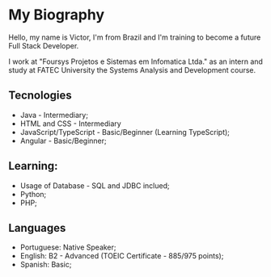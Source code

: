# My Biography

Hello, my name is Victor, I'm from Brazil and I'm training to become a future Full Stack Developer.

I work at "Foursys Projetos e Sistemas em Infomatica Ltda." as an intern and study at FATEC University the Systems Analysis and Development course.

## Tecnologies

+ Java - Intermediary;
+ HTML and CSS - Intermediary
+ JavaScript/TypeScript - Basic/Beginner (Learning TypeScript);
+ Angular - Basic/Beginner;

## Learning:
  
+ Usage of Database - SQL and JDBC inclued;
+ Python;
+ PHP;

## Languages

+ Portuguese: Native Speaker;
+ English: B2 - Advanced (TOEIC Certificate - 885/975 points);
+ Spanish: Basic;
